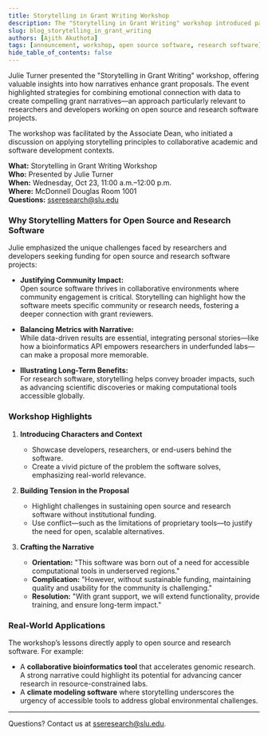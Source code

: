 ```yaml
---
title: Storytelling in Grant Writing Workshop  
description: The "Storytelling in Grant Writing" workshop introduced participants to the power of narrative in crafting compelling grant proposals, emphasizing emotional engagement and data-driven storytelling.  
slug: blog_storytelling_in_grant_writing  
authors: [Ajith Akuthota]  
tags: [announcement, workshop, open source software, research software]  
hide_table_of_contents: false  
---
```


Julie Turner presented the "Storytelling in Grant Writing" workshop, offering valuable insights into how narratives enhance grant proposals. The event highlighted strategies for combining emotional connection with data to create compelling grant narratives—an approach particularly relevant to researchers and developers working on open source and research software projects.

The workshop was facilitated by the Associate Dean, who initiated a discussion on applying storytelling principles to collaborative academic and software development contexts.

<!--truncate-->

**What:** Storytelling in Grant Writing Workshop  
**Who:** Presented by Julie Turner  
**When:** Wednesday, Oct 23, 11:00 a.m.–12:00 p.m.  
**Where:** McDonnell Douglas Room 1001  
**Questions:** [sseresearch@slu.edu](mailto:sseresearch@slu.edu)  

### **Why Storytelling Matters for Open Source and Research Software**  

Julie emphasized the unique challenges faced by researchers and developers seeking funding for open source and research software projects:

- **Justifying Community Impact:**  
  Open source software thrives in collaborative environments where community engagement is critical. Storytelling can highlight how the software meets specific community or research needs, fostering a deeper connection with grant reviewers.

- **Balancing Metrics with Narrative:**  
  While data-driven results are essential, integrating personal stories—like how a bioinformatics API empowers researchers in underfunded labs—can make a proposal more memorable.

- **Illustrating Long-Term Benefits:**  
  For research software, storytelling helps convey broader impacts, such as advancing scientific discoveries or making computational tools accessible globally.

### **Workshop Highlights**  

1. **Introducing Characters and Context**  
   - Showcase developers, researchers, or end-users behind the software.  
   - Create a vivid picture of the problem the software solves, emphasizing real-world relevance.  

2. **Building Tension in the Proposal**  
   - Highlight challenges in sustaining open source and research software without institutional funding.  
   - Use conflict—such as the limitations of proprietary tools—to justify the need for open, scalable alternatives.  

3. **Crafting the Narrative**  
   - **Orientation:** "This software was born out of a need for accessible computational tools in underserved regions."  
   - **Complication:** "However, without sustainable funding, maintaining quality and usability for the community is challenging."  
   - **Resolution:** "With grant support, we will extend functionality, provide training, and ensure long-term impact."

### **Real-World Applications**  

The workshop’s lessons directly apply to open source and research software. For example:  

- A **collaborative bioinformatics tool** that accelerates genomic research. A strong narrative could highlight its potential for advancing cancer research in resource-constrained labs.  
- A **climate modeling software** where storytelling underscores the urgency of accessible tools to address global environmental challenges.

---

Questions? Contact us at [sseresearch@slu.edu](mailto:sseresearch@slu.edu).  
